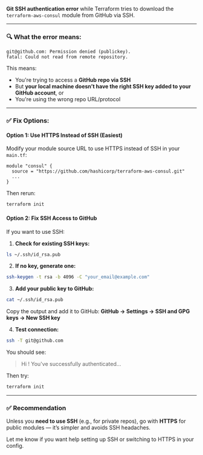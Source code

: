  **Git SSH authentication error** while Terraform tries to download the `terraform-aws-consul` module from GitHub via SSH.

---

### 🔍 **What the error means:**

```
git@github.com: Permission denied (publickey).
fatal: Could not read from remote repository.
```

This means:

* You're trying to access a **GitHub repo via SSH**
* But **your local machine doesn’t have the right SSH key added to your GitHub account**, or
* You're using the wrong repo URL/protocol

---

### ✅ **Fix Options:**

#### **Option 1: Use HTTPS Instead of SSH (Easiest)**

Modify your module source URL to use HTTPS instead of SSH in your `main.tf`:

```hcl
module "consul" {
  source = "https://github.com/hashicorp/terraform-aws-consul.git"
  ...
}
```

Then rerun:

```bash
terraform init
```

#### **Option 2: Fix SSH Access to GitHub**

If you want to use SSH:

1. **Check for existing SSH keys:**

```bash
ls ~/.ssh/id_rsa.pub
```

2. **If no key, generate one:**

```bash
ssh-keygen -t rsa -b 4096 -C "your_email@example.com"
```

3. **Add your public key to GitHub:**

```bash
cat ~/.ssh/id_rsa.pub
```

Copy the output and add it to GitHub:
**GitHub → Settings → SSH and GPG keys → New SSH key**

4. **Test connection:**

```bash
ssh -T git@github.com
```

You should see:

> Hi <username>! You've successfully authenticated...

Then try:

```bash
terraform init
```

---

### ✅ **Recommendation**

Unless you **need to use SSH** (e.g., for private repos), go with **HTTPS** for public modules — it’s simpler and avoids SSH headaches.

Let me know if you want help setting up SSH or switching to HTTPS in your config.
